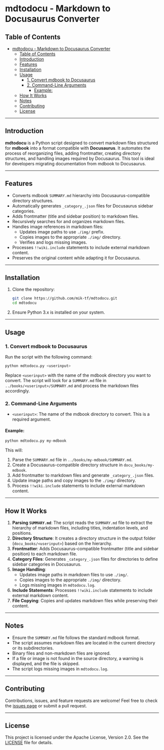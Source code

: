 # mdtodocu - Markdown to Docusaurus Converter

## Table of Contents

- [mdtodocu - Markdown to Docusaurus Converter](#mdtodocu---markdown-to-docusaurus-converter)
  - [Table of Contents](#table-of-contents)
  - [Introduction](#introduction)
  - [Features](#features)
  - [Installation](#installation)
  - [Usage](#usage)
    - [1. Convert mdbook to Docusaurus](#1-convert-mdbook-to-docusaurus)
    - [2. Command-Line Arguments](#2-command-line-arguments)
      - [Example:](#example)
  - [How It Works](#how-it-works)
  - [Notes](#notes)
  - [Contributing](#contributing)
  - [License](#license)

---

## Introduction

**mdtodocu** is a Python script designed to convert markdown files structured for **mdbook** into a format compatible with **Docusaurus**. It automates the process of reorganizing files, adding frontmatter, creating directory structures, and handling images required by Docusaurus. This tool is ideal for developers migrating documentation from mdbook to Docusaurus.

---

## Features

- Converts mdbook `SUMMARY.md` hierarchy into Docusaurus-compatible directory structures.
- Automatically generates `_category_.json` files for Docusaurus sidebar categories.
- Adds frontmatter (title and sidebar position) to markdown files.
- Recursively searches for and organizes markdown files.
- Handles image references in markdown files:
  - Updates image paths to use `./img/` prefix.
  - Copies images to the appropriate `./img/` directory.
  - Verifies and logs missing images.
- Processes `!!wiki.include` statements to include external markdown content.
- Preserves the original content while adapting it for Docusaurus.

---

## Installation

1. Clone the repository:
   ```bash
   git clone https://github.com/mik-tf/mdtodocu.git
   cd mdtodocu
   ```

2. Ensure Python 3.x is installed on your system.

---

## Usage

### 1. Convert mdbook to Docusaurus

Run the script with the following command:
```bash
python mdtodocu.py <userinput>
```

Replace `<userinput>` with the name of the mdbook directory you want to convert. The script will look for a `SUMMARY.md` file in `../books/<userinput>/SUMMARY.md` and process the markdown files accordingly.

### 2. Command-Line Arguments

- `<userinput>`: The name of the mdbook directory to convert. This is a required argument.

#### Example:
```bash
python mdtodocu.py my-mdbook
```

This will:
1. Parse the `SUMMARY.md` file in `../books/my-mdbook/SUMMARY.md`.
2. Create a Docusaurus-compatible directory structure in `docu_books/my-mdbook`.
3. Add frontmatter to markdown files and generate `_category_.json` files.
4. Update image paths and copy images to the `./img/` directory.
5. Process `!!wiki.include` statements to include external markdown content.

---

## How It Works

1. **Parsing `SUMMARY.md`**: The script reads the `SUMMARY.md` file to extract the hierarchy of markdown files, including titles, indentation levels, and positions.
2. **Directory Structure**: It creates a directory structure in the output folder (`docu_books/<userinput>`) based on the hierarchy.
3. **Frontmatter**: Adds Docusaurus-compatible frontmatter (title and sidebar position) to each markdown file.
4. **Category Files**: Generates `_category_.json` files for directories to define sidebar categories in Docusaurus.
5. **Image Handling**:
   - Updates image paths in markdown files to use `./img/`.
   - Copies images to the appropriate `./img/` directory.
   - Logs missing images in `mdtodocu.log`.
6. **Include Statements**: Processes `!!wiki.include` statements to include external markdown content.
7. **File Copying**: Copies and updates markdown files while preserving their content.

---

## Notes

- Ensure the `SUMMARY.md` file follows the standard mdbook format.
- The script assumes markdown files are located in the current directory or its subdirectories.
- Binary files and non-markdown files are ignored.
- If a file or image is not found in the source directory, a warning is displayed, and the file is skipped.
- The script logs missing images in `mdtodocu.log`.

---

## Contributing

Contributions, issues, and feature requests are welcome! Feel free to check the [issues page](https://github.com/mik-tf/mdtodocu/issues) or submit a pull request.

---

## License

This project is licensed under the Apache License, Version 2.0. See the [LICENSE](LICENSE) file for details.